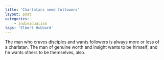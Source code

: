 ```yaml
---
title: 'Charlatans need followers'
layout: post
categories:
    - individualism
tags: 'Elbert Hubbard'
---
```


The man who craves disciples and wants followers is always more or less of a charlatan. The man of genuine worth and insight wants to be himself; and he wants others to be themselves, also.